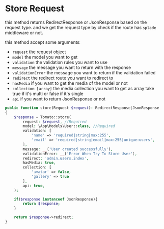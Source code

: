 # Store Request

this method returns RedirectResponse or JsonResponse based on the request type. and we get the request type by check if the route has `splade` middleware or not.

this method accept some arguments:

- `request` the request object
- `model` the model you want to get
- `validation` the validation rules you want to use
- `message` the message you want to return with the response
- `validationError` the message you want to return if the validation failed
- `redirect` the redirect route you want to redirect to
- `hasMedia` if you want to get the media of the model or not
- `collection [array]` the media collection you want to get as array take true if it's multi or false if it's single
- `api` if you want to return JsonResponse or not

```php
public function store(Request $request): RedirectResponse|JsonResponse
{
    $response = Tomato::store(
        request: $request, //Required
        model: \App\Models\User::class, //Required
        validation: [
            'name' => 'required|string|max:255',
            'email' => 'required|string|email|max:255|unique:users',
        ],
        message: __('User created successfully'),
        validationError: __('Error When Try To Store User'),
        redirect: 'admin.users.index',
        hasMedia: true,
        collection: [
            'avatar' => false,
            'gallery' => true
        ],
        api: true,
    );

    if($response instanceof JsonResponse){
        return $response;
    }

    return $response->redirect;
}
```